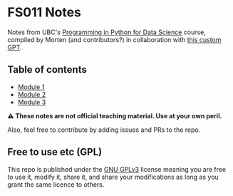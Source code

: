 # FS011 Notes
Notes from UBC's [Programming in Python for Data Science](https://extendedlearning.ubc.ca/courses/programming-python-data-science/fs011) course, compiled by Morten (and contributors?) in collaboration with [this custom GPT](https://chat.openai.com/g/g-R2DHFc0v6-python-for-data-science-101).

## Table of contents
- [Module 1](https://github.com/mor10/FS011/blob/main/module_1.md)
- [Module 2](https://github.com/mor10/FS011/blob/main/module_2.md)
- [Module 3](https://github.com/mor10/FS011/blob/main/module_3.md)

__⚠️ These notes are not official teaching material. Use at your own peril.__

Also, feel free to contribute by adding issues and PRs to the repo.

## Free to use etc (GPL)
This repo is published under the [GNU GPLv3](https://choosealicense.com/licenses/gpl-3.0/#) license meaning you are free to use it, modify it, share it, and share your modifications as long as you grant the same licence to others.

